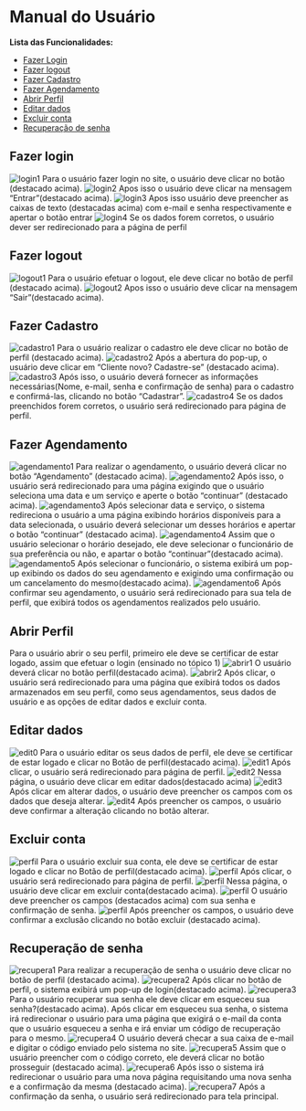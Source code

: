 # Manual do Usuário

**Lista das Funcionalidades:**

 - [Fazer Login](#Fazer-Login)
 - [Fazer logout](#Fazer-logout)
 - [Fazer Cadastro](#Fazer-Cadastro)
 - [Fazer Agendamento](#Fazer-Agendamento)
 - [Abrir Perfil](#Abrir-Perfil)
 - [Editar dados](#Editar-dados)
 - [Excluir conta](#Excluir-conta)
 - [Recuperação de senha](#Recuperação-de-senha)

## Fazer login
![login1](IMGS/perfil.png)
Para o usuário fazer login no site, o usuário deve clicar no botão (destacado acima). 
![login2](IMGS/entrar.jpg)
Apos isso o usuário deve clicar na mensagem “Entrar”(destacado acima).
![login3](IMGS/entrar_senha.jpg)
Apos isso usuário deve preencher as caixas de texto (destacadas acima) com e-mail e senha respectivamente e apertar o botão entrar 
![login4](IMGS/pagina_de_perfil.jpeg)
Se os dados forem corretos, o usuário dever ser redirecionado para a página de perfil 

## Fazer logout
![logout1](IMGS/perfil.png)
Para o usuário efetuar o logout, ele deve clicar no botão de perfil (destacado acima).
![logout2](IMGS/sair.jpg)
Apos isso o usuário deve clicar na mensagem “Sair”(destacado acima).

## Fazer Cadastro
![cadastro1](IMGS/perfil.png)
Para o usuário realizar o cadastro ele deve clicar no botão de perfil (destacado acima). 
![cadastro2](IMGS/cadastrar.jpg)
Após a abertura do pop-up, o usuário deve clicar em “Cliente novo? Cadastre-se” (destacado acima). 
![cadastro3](IMGS/cadastrar2.jpg)
Após isso, o usuário deverá fornecer as informações necessárias(Nome, e-mail, senha e confirmação de senha) para o cadastro e confirmá-las, clicando no botão “Cadastrar”.
![cadastro4](IMGS/pagina_de_perfil.jpeg)
Se os dados preenchidos forem corretos, o usuário será redirecionado para página de perfil.

## Fazer Agendamento
![agendamento1](IMGS/agendamento.jpg)
Para realizar o agendamento, o usuário deverá clicar no botão “Agendamento” (destacado acima).
![agendamento2](IMGS/agendamento2.jpg)
 Após isso, o usuário será redirecionado para uma página exigindo que o usuário seleciona uma data e um serviço e aperte o botão “continuar” (destacado acima). 
![agendamento3](IMGS/agendamento_3.jpg)
Após selecionar data e serviço, o sistema redireciona o usuário a uma página exibindo horários disponíveis para a data selecionada, o usuário deverá selecionar um desses horários e apertar o botão “continuar” (destacado acima).
![agendamento4](IMGS/agendamento_4.jpg)
Assim que o usuário selecionar o horário desejado, ele deve selecionar o funcionário de sua preferência ou não, e apartar o botão “continuar”(destacado acima). 
![agendamento5](IMGS/agendamento_5.jpg)
Após selecionar o funcionário, o sistema exibirá um pop-up exibindo os dados do seu agendamento e exigindo uma confirmação ou um cancelamento do mesmo(destacado acima).
![agendamento6](IMGS/pagina_de_perfil.jpeg)
Após confirmar seu agendamento, o usuário será redirecionado para sua tela de perfil, que exibirá todos os agendamentos realizados pelo usuário.

## Abrir Perfil

Para o usuário abrir o seu perfil, primeiro ele deve se certificar de estar logado, assim que efetuar o login (ensinado no tópico 1) 
![abrir1](IMGS/abrir_perfil.png)
O usuário deverá clicar no botão perfil(destacado acima).
![abrir2](IMGS/pagina_de_perfil.jpeg)
Após clicar, o usuário será redirecionado para uma página que exibirá todos os dados armazenados em seu perfil, como seus agendamentos, seus dados de usuário e as opções de editar dados e excluir conta.

## Editar dados 

![edit0](IMGS/perfil.png)
Para o usuário editar os seus dados de perfil, ele deve se certificar de estar logado e clicar no Botão de perfil(destacado acima). 
![edit1](IMGS/editar_dados_1.png)
Após clicar, o usuário será redirecionado para página de perfil.
![edit2](IMGS/editar_dados_2.png)
Nessa página, o usuário deve clicar em editar dados(destacado acima)
![edit3](IMGSeditar_dados_3.png)
Após clicar em alterar dados, o usuário deve preencher os campos com os dados que deseja alterar. 
![edit4](IMGS/mainpage.png)
Após preencher os campos, o usuário deve confirmar a alteração clicando no botão alterar.

## Excluir conta
![perfil](IMGS/mainpage.png)
Para o usuário excluir sua conta, ele deve se certificar de estar logado e clicar no Botão de perfil(destacado acima).
 ![perfil](IMGS/mainpage.png)
Após clicar, o usuário será redirecionado para página de perfil. 
![perfil](IMGS/mainpage.png)
Nessa página, o usuário deve clicar em excluir conta(destacado acima).
![perfil](IMGS/mainpage.png)
O usuário deve preencher os campos (destacados acima) com sua senha e confirmação de senha. 
![perfil](IMGS/mainpage.png)
Após preencher os campos, o usuário deve confirmar a exclusão clicando no botão excluir (destacado acima).

## Recuperação de senha
![recupera1](IMGS/perfil.png)
Para realizar a recuperação de senha o usuário deve clicar no botão de perfil (destacado acima). 
![recupera2](IMGS/log.jpg)
Após clicar no botão de perfil, o sistema exibirá um pop-up de login(destacado acima). 
![recupera3](IMGS/recuperacao.jpg)
Para o usuário recuperar sua senha ele deve clicar em esqueceu sua senha?(destacado acima). 
Após clicar em esqueceu sua senha, o sistema irá redirecionar o usuário para uma página que exigirá o e-mail da conta que o usuário esqueceu a senha e irá enviar um código de recuperação para o mesmo. 
![recupera4](IMGS/recuperacao1.jpg)
O usuário deverá checar a sua caixa de e-mail e digitar o código enviado pelo sistema no site.
![recupera5](IMGS/recuperacao2.jpg)
Assim que o usuário preencher com o código correto, ele deverá clicar no botão prosseguir (destacado acima). 
![recupera6](IMGS/recuperacao3.jpg)
Após isso o sistema irá redirecionar o usuário para uma nova página requisitando uma nova senha e a confirmação da mesma (destacado acima).
![recupera7](IMGS/mainpage.png)
Após a confirmação da senha, o usuário será redirecionado para tela principal.

